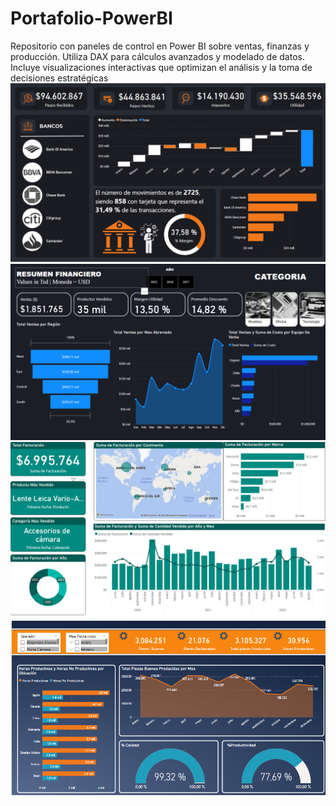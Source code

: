 # Portafolio-PowerBI
Repositorio con paneles de control en Power BI sobre ventas, finanzas y producción. Utiliza DAX para cálculos avanzados y modelado de datos. Incluye visualizaciones interactivas que optimizan el análisis y la toma de decisiones estratégicas
![Dashboard de Financiero](dashboard_financiero.png)
![Dashboard de Financiero](dashboard_Resumen_financiero.png)
![Dashboard de Financiero](dashboard_Ventas.png)
![Dashboard de Financiero](dashboard_Produccion.png)
